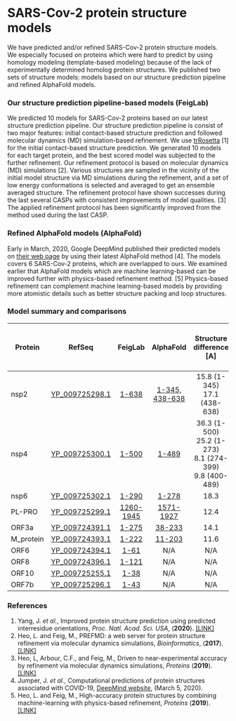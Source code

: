 # SARS-Cov-2 protein structure models
We have predicted and/or refined SARS-Cov-2 protein structure models. We especially focused on proteins which were hard to predict by using homology modeling (template-based modeling) because of the lack of experimentally determined homolog protein structures. We published two sets of structure models: models based on our structure prediction pipeline and refined AlphaFold models.   

### Our structure prediction pipeline-based models (FeigLab)
We predicted 10 models for SARS-Cov-2 proteins based on our latest structure prediction pipeline. Our structure prediction pipeline is consist of two major features: initial contact-based structure prediction and followed molecular dynamics (MD) simulation-based refinement. We use [trRosetta](https://www.pnas.org/content/117/3/1496) [1] for the initial contact-based structure prediction. We generated 10 models for each target protein, and the best scored model was subjected to the further refinement. Our refinement protocol is based on molecular dynamics (MD) simulations [2]. Various structures are sampled in the vicinity of the initial model structure via MD simulations during the refinement, and a set of low energy conformations is selected and averaged to get an ensemble averaged structure. The refinement protocol have shown successes during the last several CASPs with consistent improvements of model qualities. [3] The applied refinement protocol has been significantly improved from the method used during the last CASP.

### Refined AlphaFold models (AlphaFold)
Early in March, 2020, Google DeepMind published their predicted models on [their web page](https://deepmind.com/research/open-source/computational-predictions-of-protein-structures-associated-with-COVID-19) by using their latest AlphaFold method [4]. The models covers 6 SARS-Cov-2 proteins, which are overlapped to ours. We examined earlier that AlphaFold models which are machine learning-based can be improved further with physics-based refinement method. [5] Physics-based refinement can complement machine learning-based models by providing more atomistic details such as better structure packing and loop structures. 

### Model summary and comparisons
| Protein | RefSeq | FeigLab | AlphaFold | Structure difference [A] | Structure change</br>after refinement [A] |
|---------|--------|:---------:|:-----------:|:----------------------:|:--:|
|nsp2| [YP_009725298.1](https://www.ncbi.nlm.nih.gov/protein/YP_009725298.1) | [1-638]() | [1-345, 438-638](https://github.com/feiglab/sars-cov-2-proteins/blob/master/AlphaFold/nsp2.pdb) | 15.8 (1-345)</br> 17.1 (438-638) | 1.5 (1-345)</br> 1.9 (438-638) |
|nsp4| [YP_009725300.1](https://www.ncbi.nlm.nih.gov/protein/YP_009725300.1) | [1-500](https://github.com/feiglab/sars-cov-2-proteins/blob/master/FeigLab/nsp4.pdb) | [1-489](https://github.com/feiglab/sars-cov-2-proteins/blob/master/AlphaFold/nsp4.pdb) | 36.3 (1-500)</br> 25.2 (1-273)</br> 8.1 (274-399)</br> 9.8 (400-489)</br> | 1.7 (1-500)</br> 1.8 (1-273)</br> 1.9 (274-399)</br> 0.8 (400-489) |
|nsp6| [YP_009725302.1](https://www.ncbi.nlm.nih.gov/protein/YP_009725302.1) | [1-290](https://github.com/feiglab/sars-cov-2-proteins/blob/master/FeigLab/nsp6.pdb) | [1-278](https://github.com/feiglab/sars-cov-2-proteins/blob/master/AlphaFold/nsp6.pdb) | 18.3 | 2.0 |
|PL-PRO| [YP_009725299.1](https://www.ncbi.nlm.nih.gov/protein/YP_009725299.1) | [1260-1945](https://github.com/feiglab/sars-cov-2-proteins/blob/master/FeigLab/PL-PRO.pdb) | [1571-1927](https://github.com/feiglab/sars-cov-2-proteins/blob/master/AlphaFold/PL-PRO_C_terminal.pdb) | 12.4 | 1.5 |
|ORF3a| [YP_009724391.1](https://www.ncbi.nlm.nih.gov/protein/YP_009724391.1) | [1-275](https://github.com/feiglab/sars-cov-2-proteins/blob/master/FeigLab/ORF3a.pdb) | [38-233](https://github.com/feiglab/sars-cov-2-proteins/blob/master/AlphaFold/Protein_3a.pdb) | 14.1 | 2.3 |
|M_protein| [YP_009724393.1](https://www.ncbi.nlm.nih.gov/protein/YP_009724393.1) | [1-222](https://github.com/feiglab/sars-cov-2-proteins/blob/master/FeigLab/M_protein.pdb) | [11-203](https://github.com/feiglab/sars-cov-2-proteins/blob/master/AlphaFold/M_protein.pdb) | 11.6 | 1.3 |
|ORF6| [YP_009724394.1](https://www.ncbi.nlm.nih.gov/protein/YP_009724394.1) | [1-61](https://github.com/feiglab/sars-cov-2-proteins/blob/master/FeigLab/ORF6.pdb) | N/A | N/A | N/A |
|ORF8| [YP_009724396.1](https://www.ncbi.nlm.nih.gov/protein/YP_009724396.1) | [1-121](https://github.com/feiglab/sars-cov-2-proteins/blob/master/FeigLab/ORF8.pdb) | N/A | N/A | N/A |
|ORF10| [YP_009725255.1](https://www.ncbi.nlm.nih.gov/protein/YP_009725255.1) | [1-38](https://github.com/feiglab/sars-cov-2-proteins/blob/master/FeigLab/ORF10.pdb) | N/A | N/A | N/A |
|ORF7b| [YP_009725296.1](https://www.ncbi.nlm.nih.gov/protein/YP_009725296.1) | [1-43](https://github.com/feiglab/sars-cov-2-proteins/blob/master/FeigLab/ORF7b.pdb) | N/A | N/A | N/A |

### References
1. Yang, J. *et al.*, Improved protein structure prediction using predicted interresidue orientations, *Proc. Natl. Acad. Sci. USA*, (**2020**). [[LINK]](https://www.pnas.org/content/117/3/1496.short)
2. Heo, L. and Feig, M., PREFMD: a web server for protein structure refinement via molecular dynamics simulations, *Bioinformatics*, (**2017**). [[LINK]](https://academic.oup.com/bioinformatics/article/34/6/1063/4604595)
3. Heo, L, Arbour, C.F., and Feig, M., Driven to near-experimental accuracy by refinement via molecular dynamics simulations, *Proteins* (**2019**). [[LINK]](https://onlinelibrary.wiley.com/doi/full/10.1002/prot.25759)
4. Jumper, J. *et al.*, Computational predictions of protein structures associated with COVID-19, [DeepMind website](https://deepmind.com/research/open-source/computational-predictions-of-protein-structures-associated-with-COVID-19), (March 5, 2020).
5. Heo, L. and Feig, M., High-accuracy protein structures by combining machine-learning with physics-based refinement, *Proteins* (**2019**). [[LINK]](https://onlinelibrary.wiley.com/doi/abs/10.1002/prot.25847)
